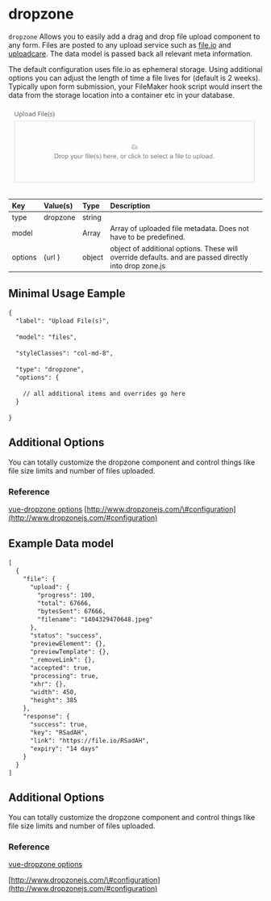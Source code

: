 # dropzone

`dropzone` Allows you to easily add a drag and drop file upload component to any form. Files are posted to any upload service such as [file.io](https://www.file.io/#one) and [uploadcare](https://uploadcare.com). The data model is passed back all relevant meta information.

The default configuration uses file.io as ephemeral storage. Using additional options you can adjust the length of time a file lives for \(default is 2 weeks\). Typically upon form submission, your FileMaker hook script would insert the data from the storage location into a container etc in your database.

![](../../../.gitbook/assets/screen-shot-2017-10-09-at-5.34.44-pm.png)

| Key | Value\(s\) | Type | Description |
| :--- | :--- | :--- | :--- |
| type | dropzone | string |  |
| model |  | Array | Array of uploaded file metadata. Does not have to be predefined. |
| options | {url } | object | object of additional options. These will override defaults. and are passed directly into drop zone.js |

## Minimal Usage Eample

```text
{
  "label": "Upload File(s)",

  "model": "files",

  "styleClasses": "col-md-8",

  "type": "dropzone",
  "options": {

    // all additional items and overrides go here
  }

}
```

## Additional Options

You can totally customize the dropzone component and control things like file size limits and number of files uploaded.

### Reference

[vue-dropzone options](https://github.com/rowanwins/vue-dropzone#props) [http://www.dropzonejs.com/\#configuration](http://www.dropzonejs.com/#configuration)

## Example Data model

```text
[
  {
    "file": {
      "upload": {
        "progress": 100,
        "total": 67666,
        "bytesSent": 67666,
        "filename": "1404329470648.jpeg"
      },
      "status": "success",
      "previewElement": {},
      "previewTemplate": {},
      "_removeLink": {},
      "accepted": true,
      "processing": true,
      "xhr": {},
      "width": 450,
      "height": 385
    },
    "response": {
      "success": true,
      "key": "RSadAH",
      "link": "https://file.io/RSadAH",
      "expiry": "14 days"
    }
  }
]
```

## Additional Options

You can totally customize the dropzone component and control things like file size limits and number of files uploaded.

### Reference

[vue-dropzone options](https://github.com/rowanwins/vue-dropzone#props)

[http://www.dropzonejs.com/\#configuration](http://www.dropzonejs.com/#configuration)

